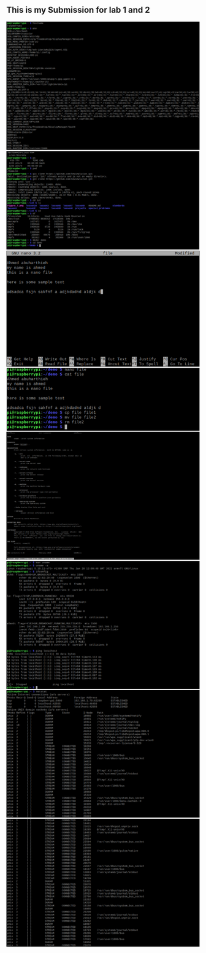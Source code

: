 ## This is my Submission for lab 1 and 2
![](/media/Lab1_1.png)
![](/media/Lab1_2.png)
![](/media/Lab1_3.png)
![](/media/Lab1_4.PNG)
![](/media/Lab1_5.png)
![](/media/Lab1_6.png)
![](/media/Lab1_7.png)
![](/media/Lab1_8.png)
